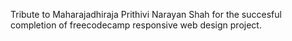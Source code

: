 Tribute to Maharajadhiraja Prithivi Narayan Shah for the succesful completion of freecodecamp responsive web design project.

